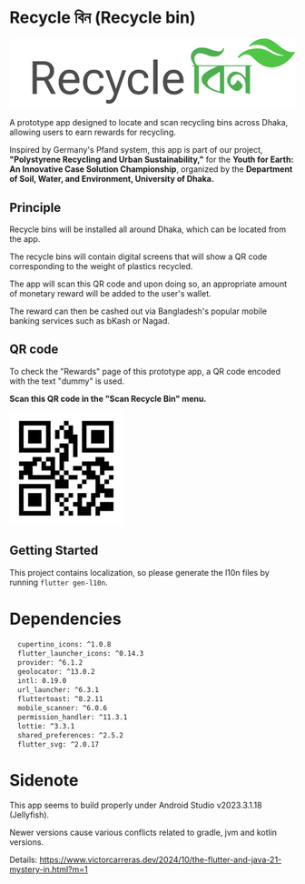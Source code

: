 # Recycle বিন (Recycle bin)

![Recycle bin app logo](https://raw.githubusercontent.com/nasseef20/recycle_bin/40e7c922b298a09d6ebbba9a81c67a3c72562e7b/assets/logo_horizontal.svg)

A prototype app designed to locate and scan recycling bins across Dhaka, allowing users to earn rewards for recycling.

Inspired by Germany's Pfand system, this app is part of our project, **"Polystyrene Recycling and Urban Sustainability,"** for the **Youth for Earth: An Innovative Case Solution Championship**, organized by the **Department of Soil, Water, and Environment, University of Dhaka.**


## Principle
Recycle bins will be installed all around Dhaka, which can be located from the app.

The recycle bins will contain digital screens that will show a QR code corresponding to the weight of plastics recycled.

The app will scan this QR code and upon doing so, an appropriate amount of monetary reward will be added to the user's wallet.

The reward can then be cashed out via Bangladesh's popular mobile banking services such as bKash or Nagad.

## QR code
To check the "Rewards" page of this prototype app, a QR code encoded with the text "dummy" is used.

**Scan this QR code in the "Scan Recycle Bin" menu.**

<img src="https://raw.githubusercontent.com/nasseef20/recycle_bin/refs/heads/master/assets/dummy_qr_code.png" width="200">


## Getting Started

This project contains localization, so please generate the l10n files by running `flutter gen-l10n`.

# Dependencies
```
  cupertino_icons: ^1.0.8
  flutter_launcher_icons: ^0.14.3
  provider: ^6.1.2
  geolocator: ^13.0.2
  intl: 0.19.0
  url_launcher: ^6.3.1
  fluttertoast: ^8.2.11
  mobile_scanner: ^6.0.6
  permission_handler: ^11.3.1
  lottie: ^3.3.1
  shared_preferences: ^2.5.2
  flutter_svg: ^2.0.17
```
# Sidenote
This app seems to build properly under Android Studio v2023.3.1.18 (Jellyfish). 

Newer versions cause various conflicts related to gradle, jvm and kotlin versions. 

Details: https://www.victorcarreras.dev/2024/10/the-flutter-and-java-21-mystery-in.html?m=1

